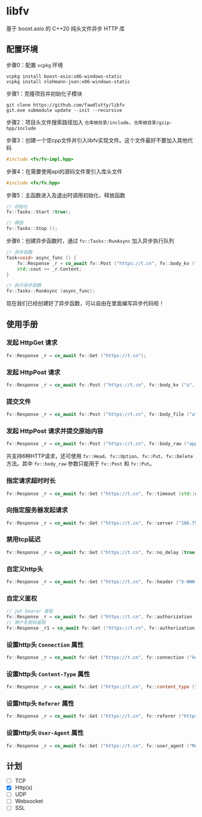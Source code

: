 ﻿# libfv

基于 boost.asio 的 C++20 纯头文件异步 HTTP 库

## 配置环境

步骤0：配置 `vcpkg` 环境

```
vcpkg install boost-asio:x86-windows-static
vcpkg install nlohmann-json:x86-windows-static
```

步骤1：克隆项目并初始化子模块

```
git clone https://github.com/fawdlstty/libfv
git.exe submodule update --init --recursive
```

步骤2：项目头文件搜索路径加入 `仓库根目录/include`、`仓库根目录/gzip-hpp/include`

步骤3：创建一个空cpp文件并引入libfv实现文件。这个文件最好不要加入其他代码

```cpp
#include <fv/fv-impl.hpp>
```

步骤4：在需要使用api的源码文件里引入库头文件

```cpp
#include <fv/fv.hpp>
```

步骤5：主函数进入及退出时调用初始化、释放函数

```cpp
// 初始化
fv::Tasks::Start (true);

// 释放
fv::Tasks::Stop ();
```

步骤6：创建异步函数时，通过 `fv::Tasks::RunAsync` 加入异步执行队列

```cpp
// 异步函数
Task<void> async_func () {
	fv::Response _r = co_await fv::Post ("https://t.cn", fv::body_kv ("a", "aaa"));
	std::cout << _r.Content;
}

// 执行异步函数
fv::Tasks::RunAsync (async_func);
```

现在我们已经创建好了异步函数，可以自由在里面编写异步代码啦！

## 使用手册

### 发起 HttpGet 请求

```cpp
fv::Response _r = co_await fv::Get ("https://t.cn");
```

### 发起 HttpPost 请求

```cpp
fv::Response _r = co_await fv::Post ("https://t.cn", fv::body_kv ("a", "aaa"));
```

### 提交文件

```cpp
fv::Response _r = co_await fv::Post ("https://t.cn", fv::body_file ("a", "filename.txt", "content..."));
```

### 发起 HttpPost 请求并提交原始内容

```cpp
fv::Response _r = co_await fv::Post ("https://t.cn", fv::body_raw ("application/octet-stream", "aaa"));
```

共支持6种HTTP请求，还可使用 `fv::Head`、`fv::Option`、`fv::Put`、`fv::Delete` 方法。其中 `fv::body_raw` 参数只能用于 `fv::Post` 和 `fv::Put`。

### 指定请求超时时长

```cpp
fv::Response _r = co_await fv::Get ("https://t.cn", fv::timeout (std::chrono::seconds (10)));
```

### 向指定服务器发起请求

```cpp
fv::Response _r = co_await fv::Get ("https://t.cn", fv::server ("106.75.237.200"));
```

### 禁用tcp延迟

```cpp
fv::Response _r = co_await fv::Get ("https://t.cn", fv::no_delay (true));
```

### 自定义http头

```cpp
fv::Response _r = co_await fv::Get ("https://t.cn", fv::header ("X-WWW-Router", "123456789"));
```

### 自定义鉴权

```cpp
// jwt bearer 鉴权
fv::Response _r = co_await fv::Get ("https://t.cn", fv::authorization ("Bearer XXXXXXXXXXXXX=="));
// 用户名密码鉴权
fv::Response _r1 = co_await fv::Get ("https://t.cn", fv::authorization ("admin", "123456"));
```

### 设置http头 `Connection` 属性

```cpp
fv::Response _r = co_await fv::Get ("https://t.cn", fv::connection ("keep-alive"));
```

### 设置http头 `Content-Type` 属性

```cpp
fv::Response _r = co_await fv::Get ("https://t.cn", fv::content_type ("application/octet-stream"));
```

### 设置http头 `Referer` 属性

```cpp
fv::Response _r = co_await fv::Get ("https://t.cn", fv::referer ("https://t.cn"));
```

### 设置http头 `User-Agent` 属性

```cpp
fv::Response _r = co_await fv::Get ("https://t.cn", fv::user_agent ("Mozilla/4.0 Chrome 2333"));
```

## 计划

- [ ] TCP
- [x] Http(s)
- [ ] UDP
- [ ] Websocket
- [ ] SSL
